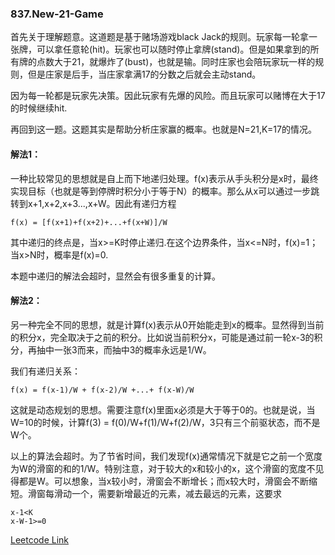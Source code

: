 ### 837.New-21-Game

首先关于理解题意。这道题是基于赌场游戏black Jack的规则。玩家每一轮拿一张牌，可以拿任意轮(hit)。玩家也可以随时停止拿牌(stand)。但是如果拿到的所有牌的点数大于21，就爆炸了(bust)，也就是输。同时庄家也会陪玩家玩一样的规则，但是庄家是后手，当庄家拿满17的分数之后就会主动stand。

因为每一轮都是玩家先决策。因此玩家有先爆的风险。而且玩家可以赌博在大于17的时候继续hit.

再回到这一题。这题其实是帮助分析庄家赢的概率。也就是N=21,K=17的情况。

#### 解法1：

一种比较常见的思想就是自上而下地递归处理。f(x)表示从手头积分是x时，最终实现目标（也就是等到停牌时积分小于等于N）的概率。那么从x可以通过一步跳转到x+1,x+2,x+3...,x+W。因此有递归方程
```
f(x) = [f(x+1)+f(x+2)+...+f(x+W)]/W
```
其中递归的终点是，当x>=K时停止递归.在这个边界条件，当x<=N时，f(x)=1；当x>N时，概率是f(x)=0.

本题中递归的解法会超时，显然会有很多重复的计算。

#### 解法2：

另一种完全不同的思想，就是计算f(x)表示从0开始能走到x的概率。显然得到当前的积分x，完全取决于之前的积分。比如说当前积分x，可能是通过前一轮x-3的积分，再抽中一张3而来，而抽中3的概率永远是1/W。

我们有递归关系：
```
f(x) = f(x-1)/W + f(x-2)/W +...+ f(x-W)/W
```
这就是动态规划的思想。需要注意f(x)里面x必须是大于等于0的。也就是说，当W=10的时候，计算f(3) = f(0)/W+f(1)/W+f(2)/W，3只有三个前驱状态，而不是W个。

以上的算法会超时。为了节省时间，我们发现f(x)通常情况下就是它之前一个宽度为W的滑窗的和的1/W。特别注意，对于较大的x和较小的x，这个滑窗的宽度不见得都是W。可以想象，当x较小时，滑窗会不断增长；而x较大时，滑窗会不断缩短。滑窗每滑动一个，需要新增最近的元素，减去最远的元素，这要求
```
x-1<K
x-W-1>=0
```


[Leetcode Link](https://leetcode.com/problems/new-21-game)